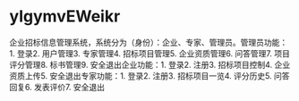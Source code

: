 # yIgymvEWeikr
企业招标信息管理系统，系统分为（身份）：企业、专家、管理员。管理员功能：1. 登录2. 用户管理3. 专家管理4. 招标项目管理5. 企业资质管理6. 问答管理7. 项目评分管理8. 标书管理9. 安全退出企业功能：1. 登录2. 注册3. 招标项目控制4. 企业资质上传5. 安全退出专家功能：1. 登录2. 注册3. 招标项目一览4. 评分历史5. 问答回复6. 发表评价7. 安全退出 
